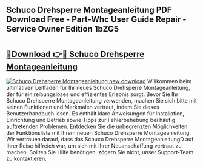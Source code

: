 ## Schuco Drehsperre Montageanleitung PDF Download Free - Part-Whc User Guide Repair - Service Owner Edition 1bZG5

# <h2><a href="http://df6fozm.blite.top/?on=Schuco+Drehsperre+Montageanleitung">🔗Download 👉🔴 Schuco Drehsperre Montageanleitung</a></h2>

[![Schuco Drehsperre Montageanleitung new download](https://i.imgur.com/lujVjoI.png)](http://df6fozm.blite.top/?on=Schuco+Drehsperre+Montageanleitung)
Willkommen beim ultimativen Leitfaden für Ihr neues Schuco Drehsperre Montageanleitung, der für ein reibungsloses und effizientes Erlebnis sorgt. Bevor Sie Ihr Schuco Drehsperre Montageanleitung verwenden, machen Sie sich bitte mit seinen Funktionen und Merkmalen vertraut, indem Sie dieses Benutzerhandbuch lesen. Es enthält klare Anweisungen für Installation, Einrichtung und Betrieb sowie Tipps zur Fehlerbehebung bei häufig auftretenden Problemen. Entdecken Sie die unbegrenzten Möglichkeiten der Funktionsliste mit Ihrem neuen Schuco Drehsperre Montageanleitung. Wir vertrauen darauf, dass das Schuco Drehsperre MontageanleitungD auf Ihrer Reise hilfreich war, um sich mit Ihrer Neuanschaffung vertraut zu machen. Sollten Sie Hilfe benötigen, zögern Sie nicht, unser Support-Team zu kontaktieren.

